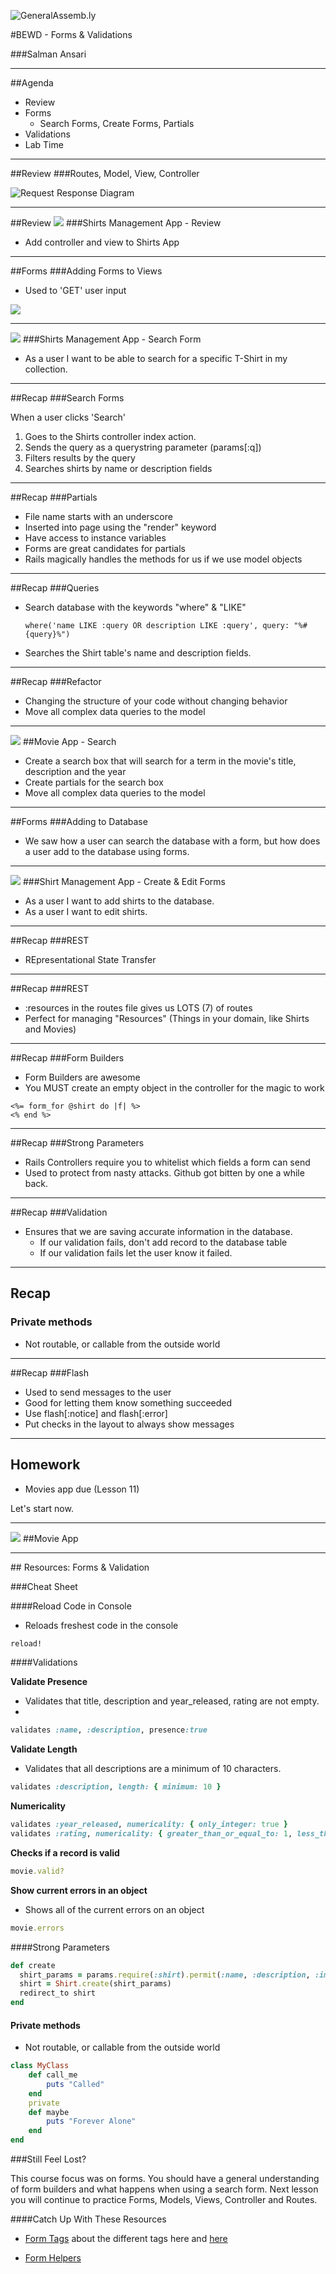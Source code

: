 ![GeneralAssemb.ly](https://github.com/generalassembly/ga-ruby-on-rails-for-devs/raw/master/images/ga.png "GeneralAssemb.ly")

#BEWD - Forms & Validations

###Salman Ansari

---


##Agenda

*	Review
*	Forms
	*	Search Forms, Create Forms, Partials
*	Validations
*	Lab Time

---


##Review
###Routes, Model, View, Controller

![Request Response Diagram](../../assets/rails/response_request.png)

---


##Review
<img id ='icon' src="../../assets/ICL_icons/Code_along_icon_md.png">
###Shirts Management App - Review

*	Add controller and view to Shirts App

---

##Forms
###Adding Forms to Views

*	Used to 'GET' user input

![](../../assets/rails/form.png)

---


<img id ='icon' src="../../assets/ICL_icons/Code_along_icon_md.png">
###Shirts Management App - Search Form

*	As a user I want to be able to search for a specific T-Shirt in my collection.

---

##Recap
###Search Forms

When a user clicks 'Search'

1.  Goes to the Shirts controller index action. 
2.  Sends the query as a querystring parameter (params[:q])
3.  Filters results by the query
4.  Searches shirts by name or description fields


---


##Recap
###Partials

*	File name starts with an underscore
*	Inserted into page using the "render" keyword
*	Have access to instance variables
*	Forms are great candidates for partials
*	Rails magically handles the methods for us if we use model objects

---


##Recap
###Queries

*	Search database with the keywords "where" & "LIKE"
	
		where('name LIKE :query OR description LIKE :query', query: "%#{query}%")	
*	Searches the Shirt table's name and description fields.

---


##Recap
###Refactor

*	Changing the structure of your code without changing behavior
*	Move all complex data queries to the model

---


<img id ='icon' src="../../assets/ICL_icons/Exercise_icon_md.png">
##Movie App - Search

*	Create a search box that will search for a term in the movie's title, description and the year
*	Create partials for the search box
*	Move all complex data queries to the model

---



##Forms
###Adding to Database

*	We saw how a user can search the database with a form, but how does a user add to the database using forms.

---


<img id ='icon' src="../../assets/ICL_icons/Code_along_icon_md.png">
###Shirt Management App - Create & Edit Forms

*	As a user I want to add shirts to the database.
*	As a user I want to edit shirts. 

---


##Recap
###REST

*	REpresentational State Transfer

---

##Recap
###REST

*	:resources in the routes file gives us LOTS (7) of routes
*	Perfect for managing "Resources" (Things in your domain, like Shirts and Movies)

---


##Recap
###Form Builders

*	Form Builders are awesome
*	You MUST create an empty object in the controller for the magic to work


``` htmlmixed
<%= form_for @shirt do |f| %>
<% end %>    
```

---


##Recap
###Strong Parameters

*	Rails Controllers require you to whitelist which fields a form can send
*	Used to protect from nasty attacks. Github got bitten by one a while back.

---


##Recap
###Validation

*	Ensures that we are saving accurate information in the database. 
	*	If our validation fails, don't add record to the database table
	*	If our validation fails let the user know it failed.
---



## Recap
### Private methods

*	Not routable, or callable from the outside world

---


##Recap
###Flash

*	Used to send messages to the user
*	Good for letting them know something succeeded
*	Use flash[:notice] and flash[:error]
*	Put checks in the layout to always show messages

---


## Homework

* Movies app due (Lesson 11)

Let's start now.

---


<img id ='icon' src="../../assets/ICL_icons/Exercise_icon_md.png">
##Movie App

---




<div id="resources">
## Resources: Forms & Validation

###Cheat Sheet

####Reload Code in Console

*	Reloads freshest code in the console

``` ruby
reload!
```

####Validations

__Validate Presence__

*	Validates that title, description and year_released, rating are not empty.
*	
``` ruby
validates :name, :description, presence:true
```

__Validate Length__

*	Validates that all descriptions are a minimum of 10 characters.

``` ruby
validates :description, length: { minimum: 10 } 
```

__Numericality__

``` ruby
validates :year_released, numericality: { only_integer: true }                   
validates :rating, numericality: { greater_than_or_equal_to: 1, less_than_or_equal_to: 5, only_integer: true }
```

__Checks if a record is valid__

``` ruby
movie.valid?
```

__Show current errors in an object__

*	Shows all of the current errors on an object

``` ruby
movie.errors
```


####Strong Parameters

``` ruby
def create                                                                       
  shirt_params = params.require(:shirt).permit(:name, :description, :image)   
  shirt = Shirt.create(shirt_params)                                             
  redirect_to shirt                                                              
end                  
```


#### Private methods

*	Not routable, or callable from the outside world

```ruby 
class MyClass 
	def call_me 
		puts "Called" 
	end 
	private 
	def maybe 
		puts "Forever Alone" 
	end 
end 
```


###Still Feel Lost? 

This course focus was on forms. You should have a general understanding of form builders and what happens when using a search form. Next lesson you will continue to practice Forms, Models, Views, Controller and Routes. 

####Catch Up With These Resources

*	[Form Tags](http://edgeguides.rubyonrails.org/form_helpers.html) about the different tags here and [here](http://api.rubyonrails.org/classes/ActionView/Helpers/FormTagHelper.html)

*	[Form Helpers](http://api.rubyonrails.org/classes/ActionView/Helpers/FormHelper.html)	

